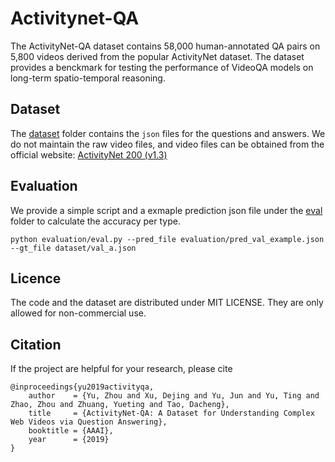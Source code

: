 # Activitynet-QA
The ActivityNet-QA dataset contains 58,000 human-annotated QA pairs on 5,800 videos derived from the popular ActivityNet dataset. The dataset provides a benckmark for testing the performance of VideoQA models on long-term spatio-temporal reasoning. 

## Dataset
The [dataset](dataset) folder contains the `json` files for the questions and answers. We do not maintain the raw video files, and video files can be obtained from the official website: [ActivityNet 200 (v1.3)](http://activity-net.org/download.html)

## Evaluation
We provide a simple script and a exmaple prediction json file under the [eval](eval) folder to calculate the accuracy per type.  

`
python evaluation/eval.py --pred_file evaluation/pred_val_example.json --gt_file dataset/val_a.json
`

## Licence

The code and the dataset are distributed under MIT LICENSE. They are only allowed for non-commercial use.

## Citation

If the project are helpful for your research, please cite

```
@inproceedings{yu2019activityqa,
    author    = {Yu, Zhou and Xu, Dejing and Yu, Jun and Yu, Ting and Zhao, Zhou and Zhuang, Yueting and Tao, Dacheng},
    title     = {ActivityNet-QA: A Dataset for Understanding Complex Web Videos via Question Answering},
    booktitle = {AAAI},
    year      = {2019}
}
```










